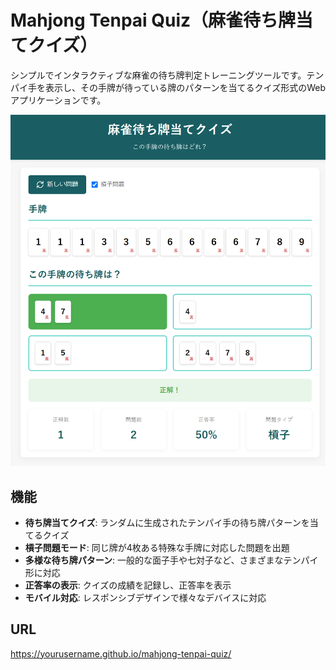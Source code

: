 # Mahjong Tenpai Quiz（麻雀待ち牌当てクイズ）

シンプルでインタラクティブな麻雀の待ち牌判定トレーニングツールです。テンパイ手を表示し、その手牌が待っている牌のパターンを当てるクイズ形式のWebアプリケーションです。

![麻雀待ち牌当てクイズ](./images/screenshot.png)

## 機能

- **待ち牌当てクイズ**: ランダムに生成されたテンパイ手の待ち牌パターンを当てるクイズ
- **槓子問題モード**: 同じ牌が4枚ある特殊な手牌に対応した問題を出題
- **多様な待ち牌パターン**: 一般的な面子手や七対子など、さまざまなテンパイ形に対応
- **正答率の表示**: クイズの成績を記録し、正答率を表示
- **モバイル対応**: レスポンシブデザインで様々なデバイスに対応

## URL

https://yourusername.github.io/mahjong-tenpai-quiz/

